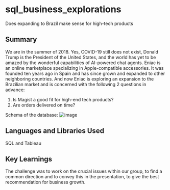 # sql_business_explorations
Does expanding to Brazil make sense for high-tech products

## Summary
We are in the summer of 2018. Yes, COVID-19 still does not exist, Donald Trump is the President of the United States, and the world has yet to be amazed by the wonderful capabilities of AI-powered chat agents. Eniac is an online marketplace specializing in Apple-compatible accessories. It was founded ten years ago in Spain and has since grown and expanded to other neighboring countries. And now Eniac is exploring an expansion to the Brazilian market and is concerned with the following 2 questions in advance:

1. Is Magist a good fit for high-end tech products?
2. Are orders delivered on time?

Schema of the database:
![image](https://github.com/user-attachments/assets/00e4f7d0-bc83-4a00-8f73-0bb15b448d74)

## Languages and Libraries Used
SQL and Tableau

## Key Learnings
The challenge was to work on the crucial issues within our group, to find a common direction and to convey this in the presentation, to give the best recommendation for business growth.
